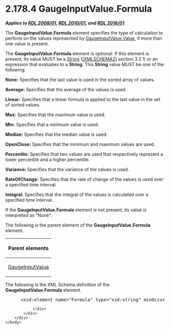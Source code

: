 <html dir="LTR" xmlns:mshelp="http://msdn.microsoft.com/mshelp" xmlns:ddue="http://ddue.schemas.microsoft.com/authoring/2003/5" xmlns:xlink="http://www.w3.org/1999/xlink" xmlns:tool="http://www.microsoft.com/tooltip">
    <head>
        <meta http-equiv="Content-Type" content="text/html; CHARSET=utf-8"></meta>
        <meta name="save" content="history"></meta>
        <title>2.178.4 GaugeInputValue.Formula</title>
        <xml>
            <mshelp:toctitle title="2.178.4 GaugeInputValue.Formula"></mshelp:toctitle>
            <mshelp:rltitle title="[MS-RDL]: GaugeInputValue.Formula"></mshelp:rltitle>
            <mshelp:keyword index="A" term="61bf2e69-dc52-4472-837d-04fa34356371"></mshelp:keyword>
            <mshelp:attr name="DCSext.ContentType" value="open specification"></mshelp:attr>
            <mshelp:attr name="AssetID" value="61bf2e69-dc52-4472-837d-04fa34356371"></mshelp:attr>
            <mshelp:attr name="TopicType" value="kbRef"></mshelp:attr>
            <mshelp:attr name="DCSext.Title" value="[MS-RDL]: GaugeInputValue.Formula" />
        </xml>
    </head>
    <body>
        <div id="header">
            <h1 class="heading">2.178.4 GaugeInputValue.Formula</h1>
        </div>
        <div id="mainSection">
            <div id="mainBody">
                <div id="allHistory" class="saveHistory"></div>
                <div id="sectionSection0" class="section" name="collapseableSection">
                    

<p><b><i>Applies to </i></b><a href="1e855f94-4617-47e4-b89e-0856c6cb420f.htm"><b><i>RDL 2008/01</i></b></a><b><i>,
</i></b><a href="3428e690-a348-4ec7-8a6a-8efb42d2cdee.htm"><b><i>RDL 2010/01</i></b></a><b><i>,
and </i></b><a href="52ce3983-2bfc-4e72-9359-42aaf5fe4509.htm"><b><i>RDL 2016/01</i></b></a></p>

<p>The <b>GaugeInputValue.Formula</b> element specifies the
type of calculation to perform on the values represented by <a href="06a94f35-767a-4bd5-8a05-f54d1f6831e2.htm">GaugeInputValue.Value</a>, if
more than one value is present. </p>

<p>The <b>GaugeInputValue.Formula</b> element is optional. If
this element is present, its value MUST be a <a href="1ed81ef3-a683-45e3-aaad-bd2bbe71bc3d.htm">String</a> (<a href="https://go.microsoft.com/fwlink/?LinkId=90610">[XMLSCHEMA2]</a> section
3.2.1) or an expression that evaluates to a <b>String</b>. This <b>String</b>
value MUST be one of the following:</p>

<p><b>None:</b> Specifies that the last value is used in
the sorted array of values.</p>

<p><b>Average:</b> Specifies that the average of the
values is used.</p>

<p><b>Linear:</b> Specifies that a linear formula is
applied to the last value in the set of sorted values.</p>

<p><b>Max:</b> Specifies that the maximum value is used.</p>

<p><b>Min:</b> Specifies that a minimum value is used.</p>

<p><b>Median:</b> Specifies that the median value is
used.</p>

<p><b>OpenClose:</b> Specifies that the minimum and
maximum values are used.</p>

<p><b>Percentile:</b> Specifies that two values are used
that respectively represent a lower percentile and a higher percentile.</p>

<p><b>Variance:</b> Specifies that the variance of the
values is used.</p>

<p><b>RateOfChange:</b> Specifies that the rate of
change of the values is used over a specified time interval.</p>

<p><b>Integral:</b> Specifies that the integral of the
values is calculated over a specified time interval.</p>

<p>If the <b>GaugeInputValue.Formula</b> element is not
present, its value is interpreted as &quot;None&quot;.</p>

<p>The following is the parent element of the <b>GaugeInputValue.Formula</b>
element.</p>

<table>
 <thead>
  <tr>
   <th>
   <p>Parent elements</p>
   </th>
  </tr>
 </thead>
 <tr>
  <td>
  <p><a href="9463d0dc-2309-420e-994e-47562e7670a1.htm">GaugeInputValue</a></p>
  </td>
 </tr>
</table>

<p>The following is the XML Schema definition of the <b>GaugeInputValue.Formula</b>
element.</p>

<dl>
<dd>
<div><pre> &lt;xsd:element name=&quot;Formula&quot; type=&quot;xsd:string&quot; minOccurs=&quot;0&quot;&gt;
</pre></div>
</dd></dl>


                </div>
            </div>
        </div>
    </body>
</html>